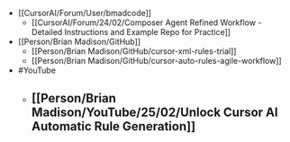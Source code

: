 - [[CursorAI/Forum/User/bmadcode]]
	- [[CursorAI/Forum/24/02/Composer Agent Refined Workflow - Detailed Instructions and Example Repo for Practice]]
- [[Person/Brian Madison/GitHub]]
	- [[Person/Brian Madison/GitHub/cursor-xml-rules-trial]]
	- [[Person/Brian Madison/GitHub/cursor-auto-rules-agile-workflow]]
- #YouTube
	- [[Person/Brian Madison/YouTube/25/02/Unlock Cursor AI Automatic Rule Generation]]
		-